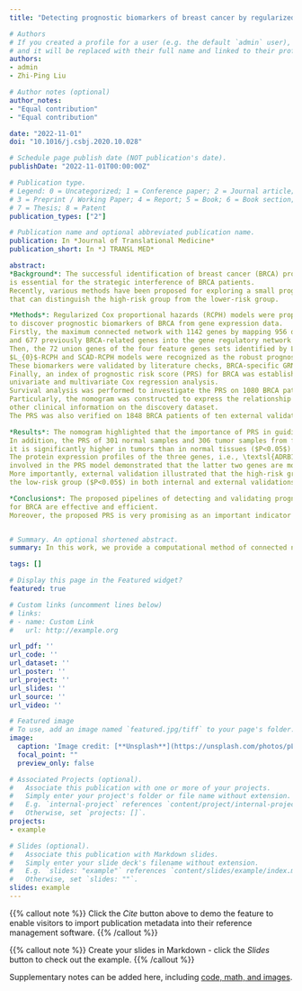 ```yaml
---
title: "Detecting prognostic biomarkers of breast cancer by regularized Cox proportional hazards models"

# Authors
# If you created a profile for a user (e.g. the default `admin` user), write the username (folder name) here 
# and it will be replaced with their full name and linked to their profile.
authors:
- admin
- Zhi-Ping Liu

# Author notes (optional)
author_notes:
- "Equal contribution"
- "Equal contribution"

date: "2022-11-01"
doi: "10.1016/j.csbj.2020.10.028"

# Schedule page publish date (NOT publication's date).
publishDate: "2022-11-01T00:00:00Z"

# Publication type.
# Legend: 0 = Uncategorized; 1 = Conference paper; 2 = Journal article;
# 3 = Preprint / Working Paper; 4 = Report; 5 = Book; 6 = Book section;
# 7 = Thesis; 8 = Patent
publication_types: ["2"]

# Publication name and optional abbreviated publication name.
publication: In *Journal of Translational Medicine*
publication_short: In *J TRANSL MED*

abstract: 
*Background*: The successful identification of breast cancer (BRCA) prognostic biomarkers 
is essential for the strategic interference of BRCA patients. 
Recently, various methods have been proposed for exploring a small prognostic gene set 
that can distinguish the high-risk group from the lower-risk group.

*Methods*: Regularized Cox proportional hazards (RCPH) models were proposed 
to discover prognostic biomarkers of BRCA from gene expression data. 
Firstly, the maximum connected network with 1142 genes by mapping 956 differentially expressed genes (DEGs) 
and 677 previously BRCA-related genes into the gene regulatory network (GRN) was constructed. 
Then, the 72 union genes of the four feature genes sets identified by Lasso-RCPH, Enet-RCPH, 
$L_{0}$-RCPH and SCAD-RCPH models were recognized as the robust prognostic biomarkers. 
These biomarkers were validated by literature checks, BRCA-specific GRN and functional enrichment analysis. 
Finally, an index of prognostic risk score (PRS) for BRCA was established based on 
univariate and multivariate Cox regression analysis. 
Survival analysis was performed to investigate the PRS on 1080 BRCA patients from the internal validation. 
Particularly, the nomogram was constructed to express the relationship between PRS and 
other clinical information on the discovery dataset. 
The PRS was also verified on 1848 BRCA patients of ten external validation datasets or collected cohorts.

*Results*: The nomogram highlighted that the importance of PRS in guiding significance for the prognosis of BRCA patients. 
In addition, the PRS of 301 normal samples and 306 tumor samples from five independent datasets showed that 
it is significantly higher in tumors than in normal tissues ($P<0.05$). 
The protein expression profiles of the three genes, i.e., \textsl{ADRB1}, \textsl{SAV1} and \textsl{TSPAN14}, 
involved in the PRS model demonstrated that the latter two genes are more strongly stained in tumor specimens. 
More importantly, external validation illustrated that the high-risk group has worse survival than 
the low-risk group ($P<0.05$) in both internal and external validations.

*Conclusions*: The proposed pipelines of detecting and validating prognostic biomarker genes 
for BRCA are effective and efficient. 
Moreover, the proposed PRS is very promising as an important indicator for judging the prognosis of BRCA patients.


# Summary. An optional shortened abstract.
summary: In this work, we provide a computational method of connected network-regularized logistic regression (CNet-RLR) for discovering biomarkers of uterine corpus endometrial carcinoma (UCEC) from genomics data. 

tags: []

# Display this page in the Featured widget?
featured: true

# Custom links (uncomment lines below)
# links:
# - name: Custom Link
#   url: http://example.org

url_pdf: ''
url_code: ''
url_dataset: ''
url_poster: ''
url_project: ''
url_slides: ''
url_source: ''
url_video: ''

# Featured image
# To use, add an image named `featured.jpg/tiff` to your page's folder. 
image:
  caption: 'Image credit: [**Unsplash**](https://unsplash.com/photos/pLCdAaMFLTE)'
  focal_point: ""
  preview_only: false

# Associated Projects (optional).
#   Associate this publication with one or more of your projects.
#   Simply enter your project's folder or file name without extension.
#   E.g. `internal-project` references `content/project/internal-project/index.md`.
#   Otherwise, set `projects: []`.
projects:
- example

# Slides (optional).
#   Associate this publication with Markdown slides.
#   Simply enter your slide deck's filename without extension.
#   E.g. `slides: "example"` references `content/slides/example/index.md`.
#   Otherwise, set `slides: ""`.
slides: example
---
```


{{% callout note %}}
Click the *Cite* button above to demo the feature to enable visitors to import publication metadata into their reference management software.
{{% /callout %}}

{{% callout note %}}
Create your slides in Markdown - click the *Slides* button to check out the example.
{{% /callout %}}

Supplementary notes can be added here, including [code, math, and images](https://github.com/zpliulab/CoxReg).
